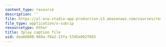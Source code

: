 ```yaml
---
content_type: resource
description: ''
file: https://ol-ocw-studio-app-production.s3.amazonaws.com/courses/res-6-012-introduction-to-probability-spring-2018/dea0d800969af8a215fa57d5e092f683_vfqPpai_9jI.srt
file_type: application/x-subrip
resourcetype: Other
title: 3play caption file
uid: dea0d800-969a-f8a2-15fa-57d5e092f683
---
```

